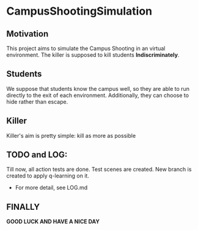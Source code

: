 # CampusShootingSimulation

## Motivation

This project aims to simulate the Campus Shooting in an virtual environment. The killer is supposed to kill students **Indiscriminately**.

## Students

We suppose that students know the campus well, so they are able to run directly to the exit of each environment. Additionally, they can choose to hide rather than escape.

## Killer

Killer's aim is pretty simple: kill as more as possible

## TODO and LOG:

Till now, all action tests are done. Test scenes are created.
New branch is created to apply q-learning on it.
+ For more detail, see LOG.md

## FINALLY

**GOOD LUCK AND HAVE A NICE DAY**
